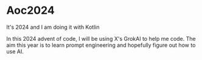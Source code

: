 # Aoc2024
It's 2024 and I am doing it with Kotlin

In this 2024 advent of code, I will be using X's GrokAI to help me code.  The aim this year is to learn prompt engineering and hopefully figure out how to use AI.
